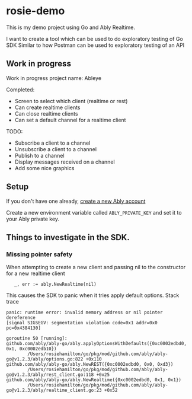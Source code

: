 # rosie-demo

This is my demo project using Go and Ably Realtime.

I want to create a tool which can be used to do exploratory testing of Go SDK
Similar to how Postman can be used to exploratory testing of an API


## Work in progress

Work in progress project name: Ableye

Completed:
* Screen to select which client (realtime or rest)
* Can create realtime clients
* Can close realtime clients
* Can set a default channel for a realtime client

TODO:

* Subscribe a client to a channel
* Unsubscribe a client to a channel
* Publish to a channel
* Display messages received on a channel
* Add some nice graphics

## Setup 
If you don't have one already, [create a new Ably account](https://ably.com/sign-up)

Create a new environment variable called `ABLY_PRIVATE_KEY` and set it to your Ably private key.


## Things to investigate in the SDK.

### Missing pointer safety
When attempting to create a new client and passing nil to the constructor for a new realtime client 
 ```
	_, err := ably.NewRealtime(nil)
 ```
This causes the SDK to panic when it tries apply default options. Stack trace
```
panic: runtime error: invalid memory address or nil pointer dereference
[signal SIGSEGV: segmentation violation code=0x1 addr=0x0 pc=0x4384130]

goroutine 50 [running]:
github.com/ably/ably-go/ably.applyOptionsWithDefaults({0xc0002edbd0, 0x1, 0xc0002edb10})
        /Users/rosiehamilton/go/pkg/mod/github.com/ably/ably-go@v1.2.3/ably/options.go:822 +0x110
github.com/ably/ably-go/ably.NewREST({0xc0002edbd0, 0x0, 0xd3})
        /Users/rosiehamilton/go/pkg/mod/github.com/ably/ably-go@v1.2.3/ably/rest_client.go:118 +0x25
github.com/ably/ably-go/ably.NewRealtime({0xc0002edbd0, 0x1, 0x1})
        /Users/rosiehamilton/go/pkg/mod/github.com/ably/ably-go@v1.2.3/ably/realtime_client.go:23 +0x52
```